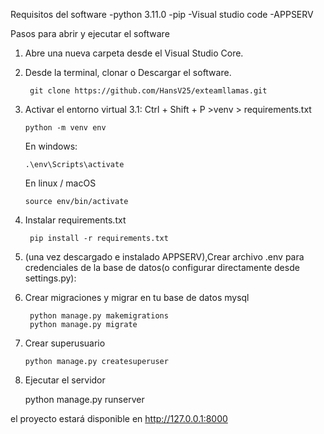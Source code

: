

Requisitos del software
    -python 3.11.0
    -pip
    -Visual studio code
    -APPSERV
    
    
Pasos para abrir y ejecutar el software

1. Abre una nueva carpeta desde el Visual Studio Core.

2. Desde la terminal, clonar o Descargar el software.

        git clone https://github.com/HansV25/exteamllamas.git

3. Activar el entorno virtual
   3.1: Ctrl + Shift + P >venv > requirements.txt

       python -m venv env

   En windows:
   
       .\env\Scripts\activate

   En linux / macOS
   
       source env/bin/activate

5. Instalar requirements.txt

        pip install -r requirements.txt


6. (una vez descargado e instalado APPSERV),Crear archivo .env para credenciales de la base de datos(o configurar directamente desde settings.py):

    

8. Crear migraciones y migrar en tu base de datos mysql
   
        python manage.py makemigrations
        python manage.py migrate

9. Crear superusuario
   
       python manage.py createsuperuser

10. Ejecutar el servidor
   
       python manage.py runserver

   el proyecto estará disponible en http://127.0.0.1:8000
